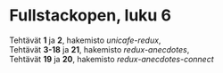 # Fullstackopen, luku 6

Tehtävät **1** ja **2**, hakemisto *unicafe-redux*,  
Tehtävät **3-18** ja **21**, hakemisto *redux-anecdotes*,  
Tehtävät **19** ja **20**, hakemisto *redux-anecdotes-connect*